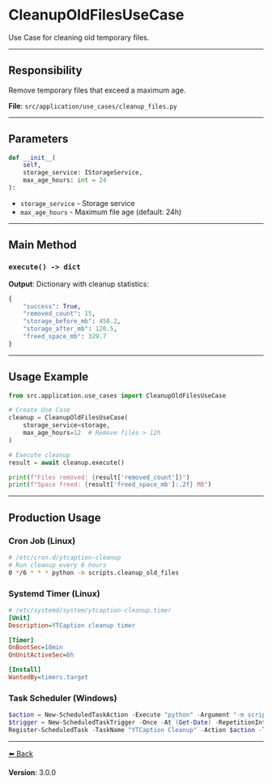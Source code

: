 # CleanupOldFilesUseCase

Use Case for cleaning old temporary files.

---

## Responsibility

Remove temporary files that exceed a maximum age.

**File**: `src/application/use_cases/cleanup_files.py`

---

## Parameters

```python
def __init__(
    self,
    storage_service: IStorageService,
    max_age_hours: int = 24
):
```

- `storage_service` - Storage service
- `max_age_hours` - Maximum file age (default: 24h)

---

## Main Method

### `execute() -> dict`

**Output**: Dictionary with cleanup statistics:
```python
{
    "success": True,
    "removed_count": 15,
    "storage_before_mb": 450.2,
    "storage_after_mb": 120.5,
    "freed_space_mb": 329.7
}
```

---

## Usage Example

```python
from src.application.use_cases import CleanupOldFilesUseCase

# Create Use Case
cleanup = CleanupOldFilesUseCase(
    storage_service=storage,
    max_age_hours=12  # Remove files > 12h
)

# Execute cleanup
result = await cleanup.execute()

print(f"Files removed: {result['removed_count']}")
print(f"Space freed: {result['freed_space_mb']:.2f} MB")
```

---

## Production Usage

### Cron Job (Linux)
```bash
# /etc/cron.d/ytcaption-cleanup
# Run cleanup every 6 hours
0 */6 * * * python -m scripts.cleanup_old_files
```

### Systemd Timer (Linux)
```ini
# /etc/systemd/system/ytcaption-cleanup.timer
[Unit]
Description=YTCaption cleanup timer

[Timer]
OnBootSec=10min
OnUnitActiveSec=6h

[Install]
WantedBy=timers.target
```

### Task Scheduler (Windows)
```powershell
$action = New-ScheduledTaskAction -Execute "python" -Argument "-m scripts.cleanup_old_files"
$trigger = New-ScheduledTaskTrigger -Once -At (Get-Date) -RepetitionInterval (New-TimeSpan -Hours 6)
Register-ScheduledTask -TaskName "YTCaption Cleanup" -Action $action -Trigger $trigger
```

---

[⬅️ Back](../README.md)

**Version**: 3.0.0